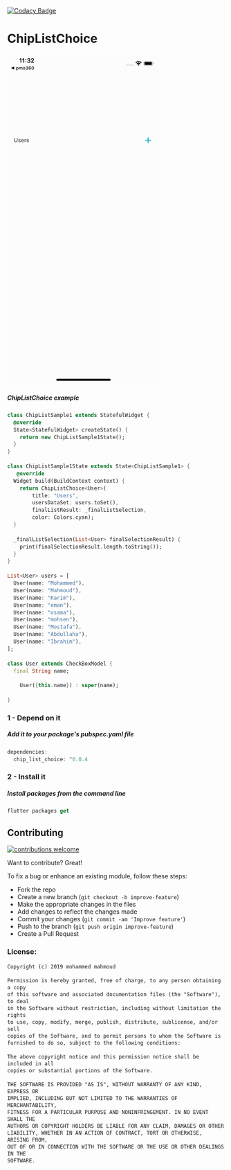 [![Codacy Badge](https://api.codacy.com/project/badge/Grade/c7d41a28a6774e6ab0b8ace9cab2706b)](https://www.codacy.com?utm_source=github.com&amp;utm_medium=referral&amp;utm_content=mohammedgmgn/ChipListChoice&amp;utm_campaign=Badge_Grade)

# ChipListChoice
![Output sample](https://github.com/mohammedgmgn/ChipListChoice/blob/master/finaldemo%20(1).gif)




##### ChipListChoice example

```dart
class ChipListSample1 extends StatefulWidget {
  @override
  State<StatefulWidget> createState() {
    return new ChipListSample1State();
  }
}

class ChipListSample1State extends State<ChipListSample1> {
   @override
  Widget build(BuildContext context) {
    return ChipListChoice<User>(
        title: "Users",
        usersDataSet: users.toSet(),
        finalListResult: _finalListSelection,
        color: Colors.cyan);
  }

  _finalListSelection(List<User> finalSelectionResult) {
    print(finalSelectionResult.length.toString());
  }
}

List<User> users = [
  User(name: "Mohammed"),
  User(name: "Mahmoud"),
  User(name: "Karim"),
  User(name: "eman"),
  User(name: "osama"),
  User(name: "mohsen"),
  User(name: "Mostafa"),
  User(name: "Abdullaha"),
  User(name: "Ibrahim"),
];

class User extends CheckBoxModel {
  final String name;

    User({this.name}) : super(name);

}

```




### 1 - Depend on it

##### Add it to your package's pubspec.yaml file

```kotlin
dependencies:
  chip_list_choice: ^0.0.4
```


### 2 - Install it

##### Install packages from the command line
```kotlin
flutter packages get
```


## Contributing
[![contributions welcome](https://img.shields.io/badge/contributions-welcome-brightgreen.svg?style=flat)](https://github.com/mohammedgmgn/ChipListChoice/issues)

Want to contribute? Great!

To fix a bug or enhance an existing module, follow these steps:

- Fork the repo
- Create a new branch (`git checkout -b improve-feature`)
- Make the appropriate changes in the files
- Add changes to reflect the changes made
- Commit your changes (`git commit -am 'Improve feature'`)
- Push to the branch (`git push origin improve-feature`)
- Create a Pull Request 


### License: ###
~~~~
Copyright (c) 2019 mohammed mahmoud 

Permission is hereby granted, free of charge, to any person obtaining a copy
of this software and associated documentation files (the "Software"), to deal
in the Software without restriction, including without limitation the rights
to use, copy, modify, merge, publish, distribute, sublicense, and/or sell
copies of the Software, and to permit persons to whom the Software is
furnished to do so, subject to the following conditions:

The above copyright notice and this permission notice shall be included in all
copies or substantial portions of the Software.

THE SOFTWARE IS PROVIDED "AS IS", WITHOUT WARRANTY OF ANY KIND, EXPRESS OR
IMPLIED, INCLUDING BUT NOT LIMITED TO THE WARRANTIES OF MERCHANTABILITY,
FITNESS FOR A PARTICULAR PURPOSE AND NONINFRINGEMENT. IN NO EVENT SHALL THE
AUTHORS OR COPYRIGHT HOLDERS BE LIABLE FOR ANY CLAIM, DAMAGES OR OTHER
LIABILITY, WHETHER IN AN ACTION OF CONTRACT, TORT OR OTHERWISE, ARISING FROM,
OUT OF OR IN CONNECTION WITH THE SOFTWARE OR THE USE OR OTHER DEALINGS IN THE
SOFTWARE.
~~~~
